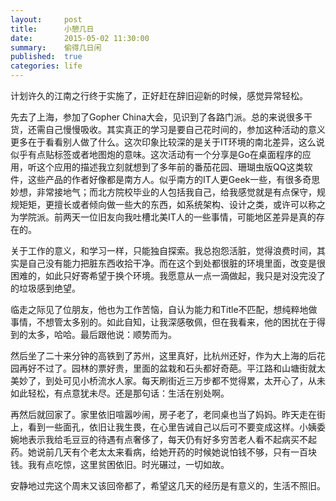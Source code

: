 ```yaml
---
layout:     post
title:      小憩几日
date:       2015-05-02 11:30:00
summary:    偷得几日闲
published:  true
categories: life
---
```


计划许久的江南之行终于实施了，正好赶在辞旧迎新的时候，感觉异常轻松。

先去了上海，参加了Gopher China大会，见识到了各路门派。总的来说很多干货，还需自己慢慢吸收。其实真正的学习是要自己花时间的，参加这种活动的意义更多在于看看别人做了什么。这次印象比较深的是关于IT环境的南北差异，这么说似乎有点贴标签或者地图炮的意味。这次活动有一个分享是Go在桌面程序的应用，听这个应用的描述我立刻就想到了多年前的番茄花园、珊瑚虫版QQ这类软件，这些产品的作者好像都是南方人。似乎南方的IT人更Geek一些，有很多奇思妙想，非常接地气；而北方院校毕业的人包括我自己，给我感觉就是有点保守，规规矩矩，更擅长或者倾向做一些大的东西，如系统架构、设计之类，或许可以称之为学院派。前两天一位旧友向我吐槽北美IT人的一些事情，可能地区差异是真的存在的。

关于工作的意义，和学习一样，只能独自探索。我总抱怨活脏，觉得浪费时间，其实是自己没有能力把脏东西收拾干净。而在这个到处都很脏的环境里面，改变是很困难的，如此只好寄希望于换个环境。我愿意从一点一滴做起，我只是对没完没了的垃圾感到绝望。

临走之际见了位朋友，他也为工作苦恼，自认为能力和Title不匹配，想纯粹地做事情，不想管太多别的。如此自知，让我深感敬佩，但在我看来，他的困扰在于得到的太多，哈哈。最后跟他说：顺势而为。

然后坐了二十来分钟的高铁到了苏州，这里真好，比杭州还好，作为大上海的后花园再好不过了。园林的票好贵，里面的盆栽和石头都好奇葩。平江路和山塘街就太美妙了，到处可见小桥流水人家。每天刷街近三万步都不觉得累，太开心了，从未如此轻松，有点意犹未尽。还是那句话：生活在别处啊。

再然后就回家了。家里依旧喧嚣吵闹，房子老了，老同桌也当了妈妈。昨天走在街上，看到一些面孔，依旧让我生畏，在心里告诫自己以后可不要变成这样。小姨委婉地表示我给毛豆豆的待遇有点奢侈了，每天仍有好多穷苦老人看不起病买不起药。她说前几天有个老太太来看病，给她开药的时候她说怕钱不够，只有一百块钱。我有点吃惊，这里贫困依旧。时光碾过，一切如故。

安静地过完这个周末又该回帝都了，希望这几天的经历是有意义的，生活不照旧。

